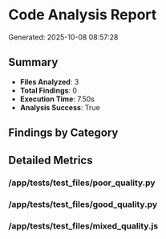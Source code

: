 # Code Analysis Report
Generated: 2025-10-08 08:57:28

## Summary
- **Files Analyzed**: 3
- **Total Findings**: 0
- **Execution Time**: 7.50s
- **Analysis Success**: True

## Findings by Category

## Detailed Metrics

### /app/tests/test_files/poor_quality.py


### /app/tests/test_files/good_quality.py


### /app/tests/test_files/mixed_quality.js


